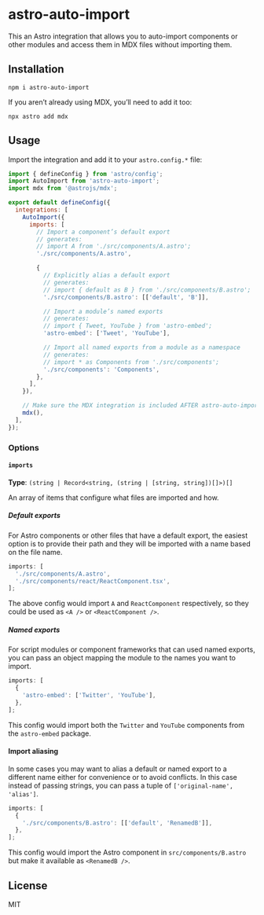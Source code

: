 # astro-auto-import

This an Astro integration that allows you to auto-import components or other modules and access them in MDX files without importing them.

## Installation

```shell
npm i astro-auto-import
```

If you aren’t already using MDX, you’ll need to add it too:

```shell
npx astro add mdx
```

## Usage

Import the integration and add it to your `astro.config.*` file:

```js
import { defineConfig } from 'astro/config';
import AutoImport from 'astro-auto-import';
import mdx from '@astrojs/mdx';

export default defineConfig({
  integrations: [
    AutoImport({
      imports: [
        // Import a component’s default export
        // generates:
        // import A from './src/components/A.astro';
        './src/components/A.astro',

        {
          // Explicitly alias a default export
          // generates:
          // import { default as B } from './src/components/B.astro';
          './src/components/B.astro': [['default', 'B']],

          // Import a module’s named exports
          // generates:
          // import { Tweet, YouTube } from 'astro-embed';
          'astro-embed': ['Tweet', 'YouTube'],

          // Import all named exports from a module as a namespace
          // generates:
          // import * as Components from './src/components';
          './src/components': 'Components',
        },
      ],
    }),

    // Make sure the MDX integration is included AFTER astro-auto-import
    mdx(),
  ],
});
```

### Options

#### `imports`

**Type**: `(string | Record<string, (string | [string, string])[]>)[]`

An array of items that configure what files are imported and how.

##### Default exports

For Astro components or other files that have a default export, the easiest option is to provide their path and they will be imported with a name based on the file name.

```js
imports: [
  './src/components/A.astro',
  './src/components/react/ReactComponent.tsx',
];
```

The above config would import `A` and `ReactComponent` respectively, so they could be used as `<A />` or `<ReactComponent />`.

##### Named exports

For script modules or component frameworks that can used named exports, you can pass an object mapping the module to the names you want to import.

```js
imports: [
  {
    'astro-embed': ['Twitter', 'YouTube'],
  },
];
```

This config would import both the `Twitter` and `YouTube` components from the `astro-embed` package.

#### Import aliasing

In some cases you may want to alias a default or named export to a different name either for convenience or to avoid conflicts. In this case instead of passing strings, you can pass a tuple of `['original-name', 'alias']`.

```js
imports: [
  {
    './src/components/B.astro': [['default', 'RenamedB']],
  },
];
```

This config would import the Astro component in `src/components/B.astro` but make it available as `<RenamedB />`.

## License

MIT
